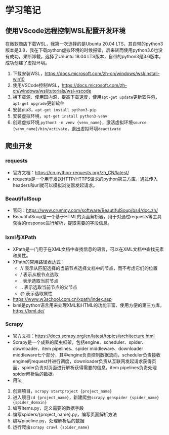 # 学习笔记

## 使用VScode远程控制WSL配置开发环境

在微软商店下载WSL，我第一次选择的是Ubuntu 20.04 LTS，其自带的python3版本是3.8，我在下载python虚拟环境的时候报错，后来转而使用python3.6也没有成功，果断卸载，选择了Ununtu 18.04 LTS版本，自带的python3是3.6版本，成功创建了虚拟环境。

1. 下载安装WSL，https://docs.microsoft.com/zh-cn/windows/wsl/install-win10
2. 使用VSCode控制WSL，https://docs.microsoft.com/zh-cn/windows/wsl/tutorials/wsl-vscode
3. 换下载源，使用国内源，提高下载速度，使用`apt-get update`更新软件包，`apt-get upgrade`更新软件
4. 安装pip3，`apt-get install python3-pip`
5. 安装虚拟环境，`apt-get install python3-venv`
6. 创建虚拟环境,`python3 -m venv {venv_name}`，激活虚拟环境`source {venv_name}/bin/activate`，退出虚拟环境`deactivate`

## 爬虫开发

### requests

- 官方文档：https://cn.python-requests.org/zh_CN/latest/
- requests是一个用于发送HTTP/HTTPS请求的python第三方库，通过传入headers和url就可以模拟浏览器发起请求。

### BeautifulSoup

- 官网：https://www.crummy.com/software/BeautifulSoup/bs4/doc.zh/
- BeautifulSoup是一个基于HTML的页面解析器，用于对通过requests等工具获得的response进行解析，提取需要的字段信息。

### lxml与XPath
- XPath是一门用于在XML文档中查找信息的语言，可以在XML文档中查找元素和属性。
- XPath的常用路径表达式：
    - // 表示从匹配选择的当前节点选择文档中的节点，而不考虑它们的位置
    - / 表示从根节点选取
    - . 表示选取当前节点
    - .. 表示选取当前节点的父节点
    - @ 表示选取属性
- https://www.w3school.com.cn/xpath/index.asp
- lxml是python语言用来处理XML和HTML的功能丰富、使用方便的第三方库。https://lxml.de/

### Scrapy

- 官方文档：https://docs.scrapy.org/en/latest/topics/architecture.html
- Scrapy是一个成熟的爬虫框架，包括engine、scheduler、spider、downloader、item pipelines、spider middleware、downloader middleware七个部分，其中engine负责控制数据流向，scheduler负责接收engine的request并进行调度，downloader负责从互联网发起请求获得页面，spider负责对页面进行解析获得需要的信息，item pipelines负责处理spider解析后的数据。
- 用法

1. 创建项目，`scrapy startproject {project_name}`
2. 进入项目`cd {project_name}`，新建爬虫`scrapy genspider {spider_name} {spider_domain}`
3. 编写items.py，定义需要的数据字段
4. 编写spiders/{project_name}.py，编写页面解析方法
5. 编写pipeline.py，处理解析后的数据
6. 运行爬虫`scrapy crawl {spider_name}`
